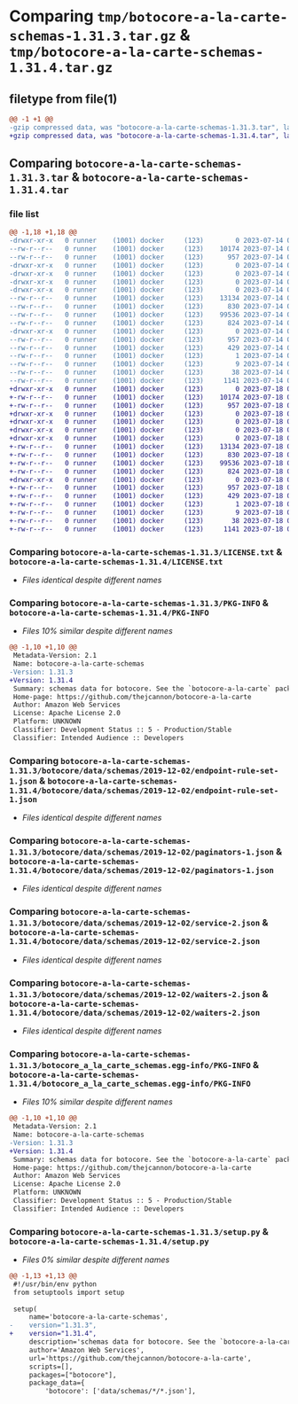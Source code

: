 # Comparing `tmp/botocore-a-la-carte-schemas-1.31.3.tar.gz` & `tmp/botocore-a-la-carte-schemas-1.31.4.tar.gz`

## filetype from file(1)

```diff
@@ -1 +1 @@
-gzip compressed data, was "botocore-a-la-carte-schemas-1.31.3.tar", last modified: Fri Jul 14 01:46:43 2023, max compression
+gzip compressed data, was "botocore-a-la-carte-schemas-1.31.4.tar", last modified: Tue Jul 18 01:55:37 2023, max compression
```

## Comparing `botocore-a-la-carte-schemas-1.31.3.tar` & `botocore-a-la-carte-schemas-1.31.4.tar`

### file list

```diff
@@ -1,18 +1,18 @@
-drwxr-xr-x   0 runner    (1001) docker     (123)        0 2023-07-14 01:46:43.383006 botocore-a-la-carte-schemas-1.31.3/
--rw-r--r--   0 runner    (1001) docker     (123)    10174 2023-07-14 01:46:43.000000 botocore-a-la-carte-schemas-1.31.3/LICENSE.txt
--rw-r--r--   0 runner    (1001) docker     (123)      957 2023-07-14 01:46:43.383006 botocore-a-la-carte-schemas-1.31.3/PKG-INFO
-drwxr-xr-x   0 runner    (1001) docker     (123)        0 2023-07-14 01:46:43.383006 botocore-a-la-carte-schemas-1.31.3/botocore/
-drwxr-xr-x   0 runner    (1001) docker     (123)        0 2023-07-14 01:46:43.383006 botocore-a-la-carte-schemas-1.31.3/botocore/data/
-drwxr-xr-x   0 runner    (1001) docker     (123)        0 2023-07-14 01:46:43.383006 botocore-a-la-carte-schemas-1.31.3/botocore/data/schemas/
-drwxr-xr-x   0 runner    (1001) docker     (123)        0 2023-07-14 01:46:43.383006 botocore-a-la-carte-schemas-1.31.3/botocore/data/schemas/2019-12-02/
--rw-r--r--   0 runner    (1001) docker     (123)    13134 2023-07-14 01:45:45.000000 botocore-a-la-carte-schemas-1.31.3/botocore/data/schemas/2019-12-02/endpoint-rule-set-1.json
--rw-r--r--   0 runner    (1001) docker     (123)      830 2023-07-14 01:45:45.000000 botocore-a-la-carte-schemas-1.31.3/botocore/data/schemas/2019-12-02/paginators-1.json
--rw-r--r--   0 runner    (1001) docker     (123)    99536 2023-07-14 01:45:45.000000 botocore-a-la-carte-schemas-1.31.3/botocore/data/schemas/2019-12-02/service-2.json
--rw-r--r--   0 runner    (1001) docker     (123)      824 2023-07-14 01:45:45.000000 botocore-a-la-carte-schemas-1.31.3/botocore/data/schemas/2019-12-02/waiters-2.json
-drwxr-xr-x   0 runner    (1001) docker     (123)        0 2023-07-14 01:46:43.383006 botocore-a-la-carte-schemas-1.31.3/botocore_a_la_carte_schemas.egg-info/
--rw-r--r--   0 runner    (1001) docker     (123)      957 2023-07-14 01:46:43.000000 botocore-a-la-carte-schemas-1.31.3/botocore_a_la_carte_schemas.egg-info/PKG-INFO
--rw-r--r--   0 runner    (1001) docker     (123)      429 2023-07-14 01:46:43.000000 botocore-a-la-carte-schemas-1.31.3/botocore_a_la_carte_schemas.egg-info/SOURCES.txt
--rw-r--r--   0 runner    (1001) docker     (123)        1 2023-07-14 01:46:43.000000 botocore-a-la-carte-schemas-1.31.3/botocore_a_la_carte_schemas.egg-info/dependency_links.txt
--rw-r--r--   0 runner    (1001) docker     (123)        9 2023-07-14 01:46:43.000000 botocore-a-la-carte-schemas-1.31.3/botocore_a_la_carte_schemas.egg-info/top_level.txt
--rw-r--r--   0 runner    (1001) docker     (123)       38 2023-07-14 01:46:43.383006 botocore-a-la-carte-schemas-1.31.3/setup.cfg
--rw-r--r--   0 runner    (1001) docker     (123)     1141 2023-07-14 01:46:43.000000 botocore-a-la-carte-schemas-1.31.3/setup.py
+drwxr-xr-x   0 runner    (1001) docker     (123)        0 2023-07-18 01:55:37.856338 botocore-a-la-carte-schemas-1.31.4/
+-rw-r--r--   0 runner    (1001) docker     (123)    10174 2023-07-18 01:55:37.000000 botocore-a-la-carte-schemas-1.31.4/LICENSE.txt
+-rw-r--r--   0 runner    (1001) docker     (123)      957 2023-07-18 01:55:37.856338 botocore-a-la-carte-schemas-1.31.4/PKG-INFO
+drwxr-xr-x   0 runner    (1001) docker     (123)        0 2023-07-18 01:55:37.852338 botocore-a-la-carte-schemas-1.31.4/botocore/
+drwxr-xr-x   0 runner    (1001) docker     (123)        0 2023-07-18 01:55:37.852338 botocore-a-la-carte-schemas-1.31.4/botocore/data/
+drwxr-xr-x   0 runner    (1001) docker     (123)        0 2023-07-18 01:55:37.852338 botocore-a-la-carte-schemas-1.31.4/botocore/data/schemas/
+drwxr-xr-x   0 runner    (1001) docker     (123)        0 2023-07-18 01:55:37.852338 botocore-a-la-carte-schemas-1.31.4/botocore/data/schemas/2019-12-02/
+-rw-r--r--   0 runner    (1001) docker     (123)    13134 2023-07-18 01:54:50.000000 botocore-a-la-carte-schemas-1.31.4/botocore/data/schemas/2019-12-02/endpoint-rule-set-1.json
+-rw-r--r--   0 runner    (1001) docker     (123)      830 2023-07-18 01:54:50.000000 botocore-a-la-carte-schemas-1.31.4/botocore/data/schemas/2019-12-02/paginators-1.json
+-rw-r--r--   0 runner    (1001) docker     (123)    99536 2023-07-18 01:54:50.000000 botocore-a-la-carte-schemas-1.31.4/botocore/data/schemas/2019-12-02/service-2.json
+-rw-r--r--   0 runner    (1001) docker     (123)      824 2023-07-18 01:54:50.000000 botocore-a-la-carte-schemas-1.31.4/botocore/data/schemas/2019-12-02/waiters-2.json
+drwxr-xr-x   0 runner    (1001) docker     (123)        0 2023-07-18 01:55:37.852338 botocore-a-la-carte-schemas-1.31.4/botocore_a_la_carte_schemas.egg-info/
+-rw-r--r--   0 runner    (1001) docker     (123)      957 2023-07-18 01:55:37.000000 botocore-a-la-carte-schemas-1.31.4/botocore_a_la_carte_schemas.egg-info/PKG-INFO
+-rw-r--r--   0 runner    (1001) docker     (123)      429 2023-07-18 01:55:37.000000 botocore-a-la-carte-schemas-1.31.4/botocore_a_la_carte_schemas.egg-info/SOURCES.txt
+-rw-r--r--   0 runner    (1001) docker     (123)        1 2023-07-18 01:55:37.000000 botocore-a-la-carte-schemas-1.31.4/botocore_a_la_carte_schemas.egg-info/dependency_links.txt
+-rw-r--r--   0 runner    (1001) docker     (123)        9 2023-07-18 01:55:37.000000 botocore-a-la-carte-schemas-1.31.4/botocore_a_la_carte_schemas.egg-info/top_level.txt
+-rw-r--r--   0 runner    (1001) docker     (123)       38 2023-07-18 01:55:37.856338 botocore-a-la-carte-schemas-1.31.4/setup.cfg
+-rw-r--r--   0 runner    (1001) docker     (123)     1141 2023-07-18 01:55:37.000000 botocore-a-la-carte-schemas-1.31.4/setup.py
```

### Comparing `botocore-a-la-carte-schemas-1.31.3/LICENSE.txt` & `botocore-a-la-carte-schemas-1.31.4/LICENSE.txt`

 * *Files identical despite different names*

### Comparing `botocore-a-la-carte-schemas-1.31.3/PKG-INFO` & `botocore-a-la-carte-schemas-1.31.4/PKG-INFO`

 * *Files 10% similar despite different names*

```diff
@@ -1,10 +1,10 @@
 Metadata-Version: 2.1
 Name: botocore-a-la-carte-schemas
-Version: 1.31.3
+Version: 1.31.4
 Summary: schemas data for botocore. See the `botocore-a-la-carte` package for more info.
 Home-page: https://github.com/thejcannon/botocore-a-la-carte
 Author: Amazon Web Services
 License: Apache License 2.0
 Platform: UNKNOWN
 Classifier: Development Status :: 5 - Production/Stable
 Classifier: Intended Audience :: Developers
```

### Comparing `botocore-a-la-carte-schemas-1.31.3/botocore/data/schemas/2019-12-02/endpoint-rule-set-1.json` & `botocore-a-la-carte-schemas-1.31.4/botocore/data/schemas/2019-12-02/endpoint-rule-set-1.json`

 * *Files identical despite different names*

### Comparing `botocore-a-la-carte-schemas-1.31.3/botocore/data/schemas/2019-12-02/paginators-1.json` & `botocore-a-la-carte-schemas-1.31.4/botocore/data/schemas/2019-12-02/paginators-1.json`

 * *Files identical despite different names*

### Comparing `botocore-a-la-carte-schemas-1.31.3/botocore/data/schemas/2019-12-02/service-2.json` & `botocore-a-la-carte-schemas-1.31.4/botocore/data/schemas/2019-12-02/service-2.json`

 * *Files identical despite different names*

### Comparing `botocore-a-la-carte-schemas-1.31.3/botocore/data/schemas/2019-12-02/waiters-2.json` & `botocore-a-la-carte-schemas-1.31.4/botocore/data/schemas/2019-12-02/waiters-2.json`

 * *Files identical despite different names*

### Comparing `botocore-a-la-carte-schemas-1.31.3/botocore_a_la_carte_schemas.egg-info/PKG-INFO` & `botocore-a-la-carte-schemas-1.31.4/botocore_a_la_carte_schemas.egg-info/PKG-INFO`

 * *Files 10% similar despite different names*

```diff
@@ -1,10 +1,10 @@
 Metadata-Version: 2.1
 Name: botocore-a-la-carte-schemas
-Version: 1.31.3
+Version: 1.31.4
 Summary: schemas data for botocore. See the `botocore-a-la-carte` package for more info.
 Home-page: https://github.com/thejcannon/botocore-a-la-carte
 Author: Amazon Web Services
 License: Apache License 2.0
 Platform: UNKNOWN
 Classifier: Development Status :: 5 - Production/Stable
 Classifier: Intended Audience :: Developers
```

### Comparing `botocore-a-la-carte-schemas-1.31.3/setup.py` & `botocore-a-la-carte-schemas-1.31.4/setup.py`

 * *Files 0% similar despite different names*

```diff
@@ -1,13 +1,13 @@
 #!/usr/bin/env python
 from setuptools import setup
 
 setup(
     name='botocore-a-la-carte-schemas',
-    version="1.31.3",
+    version="1.31.4",
     description='schemas data for botocore. See the `botocore-a-la-carte` package for more info.',
     author='Amazon Web Services',
     url='https://github.com/thejcannon/botocore-a-la-carte',
     scripts=[],
     packages=["botocore"],
     package_data={
         'botocore': ['data/schemas/*/*.json'],
```

